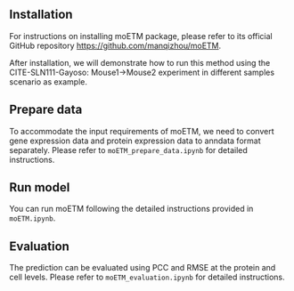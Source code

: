 ## Installation
For instructions on installing moETM package, please refer to its official GitHub repository <https://github.com/manqizhou/moETM>.

After installation, we will demonstrate how to run this method using the CITE-SLN111-Gayoso: Mouse1→Mouse2 experiment in different samples scenario as example.

## Prepare data
To accommodate the input requirements of moETM, we need to convert gene expression data and protein expression data to anndata format separately. Please refer to `moETM_prepare_data.ipynb` for detailed instructions.

## Run model
You can run moETM following the detailed instructions provided in `moETM.ipynb`. 

## Evaluation
The prediction can be evaluated using PCC and RMSE at the protein and cell levels. Please refer to `moETM_evaluation.ipynb` for detailed instructions.




